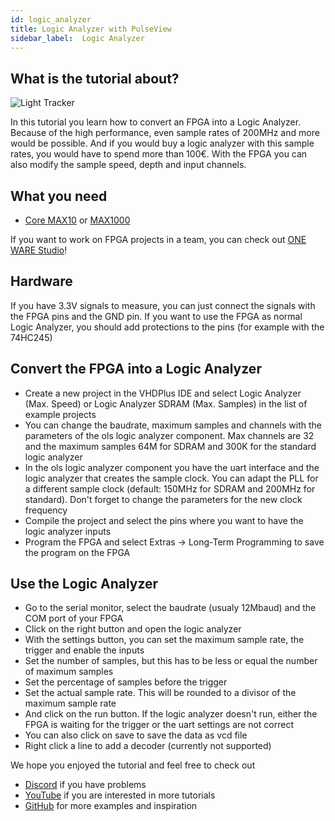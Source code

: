 ```yaml
---
id: logic_analyzer
title: Logic Analyzer with PulseView
sidebar_label:  Logic Analyzer
---
```


## What is the tutorial about?

![Light Tracker](/img/community/LA.png)

In this tutorial you learn how to convert an FPGA into a Logic Analyzer. Because of the high performance, even sample rates of 200MHz and more would be possible. And if you would buy a logic analyzer with this sample rates, you would have to spend more than 100€. 
With the FPGA you can also modify the sample speed, depth and input channels.

## What you need

- [Core MAX10](/docs/components/vhdpcore_max10) or [MAX1000](/docs/components/max1000)

If you want to work on FPGA projects in a team, you can check out [ONE WARE Studio](https://one-ware.com/studio)!

## Hardware

If you have 3.3V signals to measure, you can just connect the signals with the FPGA pins and the GND pin.
If you want to use the FPGA as normal Logic Analyzer, you should add protections to the pins (for example with the 74HC245)

## Convert the FPGA into a Logic Analyzer

- Create a new project in the VHDPlus IDE and select Logic Analyzer (Max. Speed) or Logic Analyzer SDRAM (Max. Samples) in the list of example projects
- You can change the baudrate, maximum samples and channels with the parameters of the ols logic analyzer component. Max channels are 32 and the maximum samples 64M for SDRAM and 300K for the standard logic analyzer
- In the ols logic analyzer component you have the uart interface and the logic analyzer that creates the sample clock. You can adapt the PLL for a different sample clock (default: 150MHz for SDRAM and 200MHz for standard). Don't forget to change the parameters for the new clock frequency
- Compile the project and select the pins where you want to have the logic analyzer inputs
- Program the FPGA and select Extras -> Long-Term Programming to save the program on the FPGA

## Use the Logic Analyzer

- Go to the serial monitor, select the baudrate (usualy 12Mbaud) and the COM port of your FPGA
- Click on the right button and open the logic analyzer
- With the settings button, you can set the maximum sample rate, the trigger and enable the inputs
- Set the number of samples, but this has to be less or equal the number of maximum samples
- Set the percentage of samples before the trigger
- Set the actual sample rate. This will be rounded to a divisor of the maximum sample rate
- And click on the run button. If the logic analyzer doesn't run, either the FPGA is waiting for the trigger or the uart settings are not correct
- You can also click on save to save the data as vcd file
- Right click a line to add a decoder (currently not supported)


We hope you enjoyed the tutorial and feel free to check out 
- [Discord](https://discord.gg/NCN9VAh) if you have problems
- [YouTube](https://www.youtube.com/channel/UC7qiOvlaBSiWyAb7R1xTaEw) if you are interested in more tutorials
- [GitHub](https://github.com/search?utf8=%E2%9C%93&q=vhdplus) for more examples and inspiration